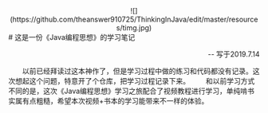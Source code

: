 <div style='text-align:center;'>![](https://github.com/theanswer910725/ThinkingInJava/edit/master/resources/timg.jpg)</div>
# 这是一份《Java编程思想》的学习笔记
<p align='right'>-- 写于2019.7.14</p>
　　以前已经拜读过这本神作了，但是学习过程中做的练习和代码都没有记录。这次想起这个问题，特意开了个仓库，把学习过程记录下来。
　　和以前学习方式不同的是，这次《Java编程思想》学习之旅配合了视频教程进行学习，单纯啃书实属有点粗糙，希望本次视频+书本的学习能带来不一样的体验。
